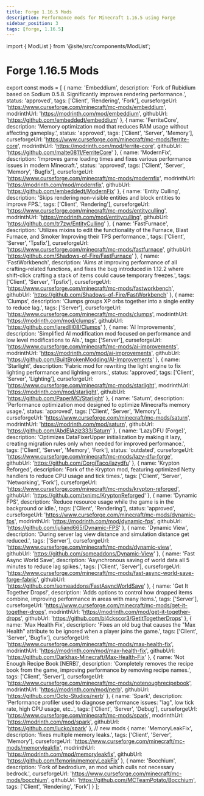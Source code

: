 ```yaml
---
title: Forge 1.16.5 Mods
description: Performance mods for Minecraft 1.16.5 using Forge
sidebar_position: 3
tags: [forge, 1.16.5]
---
```


import { ModList } from '@site/src/components/ModList';

# Forge 1.16.5 Mods

export const mods = [
  {
    name: 'Embeddium',
    description: 'Fork of Rubidium based on Sodium 0.5.8. Significantly improves rendering performance.',
    status: 'approved',
    tags: ['Client', 'Rendering', 'Fork'],
    curseforgeUrl: 'https://www.curseforge.com/minecraft/mc-mods/embeddium',
    modrinthUrl: 'https://modrinth.com/mod/embeddium',
    githubUrl: 'https://github.com/embeddedt/embeddium'
  },
  {
    name: 'FerriteCore',
    description: 'Memory optimization mod that reduces RAM usage without affecting gameplay.',
    status: 'approved',
    tags: ['Client', 'Server', 'Memory'],
    curseforgeUrl: 'https://www.curseforge.com/minecraft/mc-mods/ferrite-core',
    modrinthUrl: 'https://modrinth.com/mod/ferrite-core',
    githubUrl: 'https://github.com/malte0811/FerriteCore'
  },
  {
    name: 'ModernFix',
    description: 'Improves game loading times and fixes various performance issues in modern Minecraft.',
    status: 'approved',
    tags: ['Client', 'Server', 'Memory', 'Bugfix'],
    curseforgeUrl: 'https://www.curseforge.com/minecraft/mc-mods/modernfix',
    modrinthUrl: 'https://modrinth.com/mod/modernfix',
    githubUrl: 'https://github.com/embeddedt/ModernFix'
  },
  {
    name: 'Entity Culling',
    description: 'Skips rendering non-visible entities and block entities to improve FPS.',
    tags: ['Client', 'Rendering'],
    curseforgeUrl: 'https://www.curseforge.com/minecraft/mc-mods/entityculling',
    modrinthUrl: 'https://modrinth.com/mod/entityculling',
    githubUrl: 'https://github.com/tr7zw/EntityCulling'
  },
  {
    name: 'FastFurnace',
    description: 'Utilizes mixins to edit the functionality of the Furnace, Blast Furnace, and Smoker Improving their TPS performance.',
    tags: ['Client', 'Server', 'Tpsfix'],
    curseforgeUrl: 'https://www.curseforge.com/minecraft/mc-mods/fastfurnace',
    githubUrl: 'https://github.com/Shadows-of-Fire/FastFurnace'
  },
  {
    name: 'FastWorkbench',
    description: 'Aims at improving performance of all crafting-related functions, and fixes the bug introduced in 1.12.2 where shift-click crafting a stack of items could cause temporary freezes.',
    tags: ['Client', 'Server', 'Tpsfix'],
    curseforgeUrl: 'https://www.curseforge.com/minecraft/mc-mods/fastworkbench',
    githubUrl: 'https://github.com/Shadows-of-Fire/FastWorkbench'
  },
  {
    name: 'Clumps',
    description: 'Clumps groups XP orbs together into a single entity to reduce lag.',
    tags: ['Server'],
    curseforgeUrl: 'https://www.curseforge.com/minecraft/mc-mods/clumps',
    modrinthUrl: 'https://modrinth.com/mod/clumps',
    githubUrl: 'https://github.com/jaredlll08/Clumps'
  },
 {
    name: 'AI Improvements',
    description: 'Simplified AI modification mod focused on performance and low level modifications to AIs.',
    tags: ['Server'],
    curseforgeUrl: 'https://www.curseforge.com/minecraft/mc-mods/ai-improvements',
    modrinthUrl: 'https://modrinth.com/mod/ai-improvements',
    githubUrl: 'https://github.com/BuiltBrokenModding/AI-Improvements'
  },
  {
    name: 'Starlight',
    description: 'Fabric mod for rewriting the light engine to fix lighting performance and lighting errors.',
    status: 'approved',
    tags: ['Client', 'Server', 'Lighting'],
    curseforgeUrl: 'https://www.curseforge.com/minecraft/mc-mods/starlight',
    modrinthUrl: 'https://modrinth.com/mod/starlight',
    githubUrl: 'https://github.com/PaperMC/Starlight'
  },
  {
    name: 'Saturn',
    description: 'Performance optimization mod designed to optimize Minecrafts memory usage.',
    status: 'approved',
    tags: ['Client', 'Server', 'Memory'],
    curseforgeUrl: 'https://www.curseforge.com/minecraft/mc-mods/saturn',
    modrinthUrl: 'https://modrinth.com/mod/saturn',
    githubUrl: 'https://github.com/AbdElAziz333/Saturn'
  },
  {
    name: 'LazyDFU (Forge)',
    description: 'Optimizes DataFixerUpper initialization by making it lazy, creating migration rules only when needed for improved performance.',
    tags: ['Client', 'Server', 'Memory', 'Fork'],
    status: 'outdated',
    curseforgeUrl: 'https://www.curseforge.com/minecraft/mc-mods/lazy-dfu-forge',
    githubUrl: 'https://github.com/CorgiTaco/lazydfu'
  },
  {
    name: 'Krypton Reforged',
    description: 'Fork of the Krypton mod, featuring optimized Netty handlers to reduce CPU usage and tick times.',
    tags: ['Client', 'Server', 'Networking', 'Fork'],
    curseforgeUrl: 'https://www.curseforge.com/minecraft/mc-mods/krypton-reforged',
    githubUrl: 'https://github.com/txnimc/KryptonReforged'
  },
    {
    name: 'Dynamic FPS',
    description: 'Reduce resource usage while the game is in the background or idle.',
    tags: ['Client', 'Rendering'],
    status: 'approved',
    curseforgeUrl: 'https://www.curseforge.com/minecraft/mc-mods/dynamic-fps',
    modrinthUrl: 'https://modrinth.com/mod/dynamic-fps',
    githubUrl: 'https://github.com/juliand665/Dynamic-FPS'
  },
   {
    name: 'Dynamic View',
    description: 'During server lag view distance and simulation distance get reduced.',
    tags: ['Server'],
    curseforgeUrl: 'https://www.curseforge.com/minecraft/mc-mods/dynamic-view',
    githubUrl: 'https://github.com/someaddons/Dynamic-View'
  },
    {
    name: 'Fast Async World Save',
    description: 'Asynchronous saving of world data all 5 minutes to reduce lag spikes.',
    tags: ['Client', 'Server'],
    curseforgeUrl: 'https://www.curseforge.com/minecraft/mc-mods/fast-async-world-save-forge-fabric',
    githubUrl: 'https://github.com/someaddons/FastAsyncWorldSave'
  },
    {
    name: 'Get It Together Drops!',
    description: 'Adds options to control how dropped items combine, improving performance in areas with many items.',
    tags: ['Server'],
    curseforgeUrl: 'https://www.curseforge.com/minecraft/mc-mods/get-it-together-drops',
    modrinthUrl: 'https://modrinth.com/mod/get-it-together-drops',
    githubUrl: 'https://github.com/bl4ckscor3/GetItTogetherDrops'
  },
    {
    name: 'Max Health Fix',
    description: 'Fixes an old bug that causes the "Max Health" attribute to be ignored when a player joins the game.',
    tags: ['Client', 'Server', 'Bugfix'],
    curseforgeUrl: 'https://www.curseforge.com/minecraft/mc-mods/max-health-fix',
    modrinthUrl: 'https://modrinth.com/mod/max-health-fix',
    githubUrl: 'https://github.com/Darkhax-Minecraft/Max-Health-Fix'
  },
    {
    name: 'Not Enough Recipe Book [NERB]',
    description: 'Completely removes the recipe book from the game, improving performance by removing recipe names.',
    tags: ['Client', 'Server'],
    curseforgeUrl: 'https://www.curseforge.com/minecraft/mc-mods/notenoughrecipebook',
    modrinthUrl: 'https://modrinth.com/mod/nerb',
    githubUrl: 'https://github.com/Octo-Studios/nerb'
  },
    {
    name: 'Spark',
    description: 'Performance profiler used to diagnose performance issues: "lag", low tick rate, high CPU usage, etc..',
    tags: ['Client', 'Server', 'Debug'],
    curseforgeUrl: 'https://www.curseforge.com/minecraft/mc-mods/spark',
    modrinthUrl: 'https://modrinth.com/mod/spark',
    githubUrl: 'https://github.com/lucko/spark'
  },
  // new mods
    {
    name: 'MemoryLeakFix',
    description: 'fixes multiple memory leaks.',
    tags: ['Client', 'Server', 'Memory'],
    curseforgeUrl: 'https://www.curseforge.com/minecraft/mc-mods/memoryleakfix',
    modrinthUrl: 'https://modrinth.com/mod/memoryleakfix',
    githubUrl: 'https://github.com/fxmorin/memoryLeakFix'
  },
  {
    name: 'Bocchium',
    description: 'Fork of bedrodium, an mod which culls not necessary bedrock.',
    curseforgeUrl: 'https://www.curseforge.com/minecraft/mc-mods/bocchium',
    githubUrl: 'https://github.com/MCTeamPotato/Bocchium',
    tags: ['Client', 'Rendering', 'Fork']
  }
];

<ModList mods={mods} />
